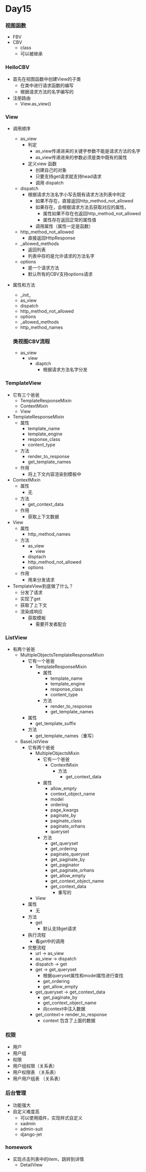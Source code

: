 # Day15



### 视图函数

- FBV
- CBV
  - class
  - 可以被继承



### HelloCBV

- 首先在视图函数中创建View的子类
  - 在类中进行请求函数的编写
  - 根据请求方法的名字编写的
- 注册路由
  - View.as_view()



### View

- 调用顺序
  - as_view
    - 判定
      - as_view传递进来的关键字参数不能是请求方法的名字
      - as_view传递进来的参数必须是类中既有的属性
    - 定义view 函数
      - 创建自己的对象
      - 只要支持get请求就支持head请求
      - 调用 dispatch
  - dispatch
    - 根据请求方法名字小写去既有请求方法列表中判定
      - 如果不存在，直接返回http_method_not_allowed
      - 如果存在，会根据请求方法去获取对应的属性，
        - 属性如果不存在也返回http_method_not_allowed
        - 属性存在返回正常的属性值
      - 调用属性（属性一定是函数）
  - http_method_not_allowed
    - 直接返回HttpResponse
  - _allowed_methods
    - 返回列表
    - 列表中存的是允许请求的方法名字
  - options
    - 是一个请求方法
    - 默认所有的CBV支持options请求

- 属性和方法
  - \__init__
  - as_view
  - dispatch
  - http_method_not_allowed
  - options
  - _allowed_methods
  - http_method_names



  ### 类视图CBV流程

  - as_view
    - view
      - diaptch
        - 根据请求方法名字分发




### TemplateView

- 它有三个爸爸
  - TemplateResponseMixin
  - ContextMixin
  - View
- TemplateResponseMixin
  - 属性
    - template_name
    - template_engine
    - response_class
    - content_type
  - 方法
    - render_to_response
    - get_template_names
  - 作用
    - 将上下文内容渲染到模板中
- ContextMixin
  - 属性
    - 无
  - 方法
    - get_context_data
  - 作用
    - 获取上下文数据
- View
  - 属性
    - http_method_names
  - 方法
    - as_view
      - view
    - disptach
    - http_method_not_allowed
    - options
  - 作用
    - 用来分发请求
- TemplateView到底做了什么？
  - 分发了请求
  - 实现了get
  - 获取了上下文
  - 渲染成响应
    - 获取模板
      - 需要开发者配合





### ListView

- 有两个爸爸
  - MultipleObjectsTemplateResponseMixin
    - 它有一个爸爸
      - TemplateResponseMixin
        - 属性
          - template_name
          - template_engine
          - response_class
          - content_type
        - 方法
          - render_to_response
          - get_template_names
    - 属性
      - get_template_suffix
    - 方法
      - get_template_names（重写）
  - BaseListView
    - 它有两个爸爸
      - MultipleObjectsMixin
        - 它有一个爸爸
          - ContextMixin
            - 方法
              - get_context_data
        - 属性
          - allow_empty
          - context_object_name
          - model
          - ordering
          - page_kwargs
          - paginate_by
          - paginate_class
          - paginate_orhans
          - queryset
        - 方法
          - get_queryset
          - get_ordering
          - paginate_queryset
          - get_paginate_by
          - get_paginator
          - get_paginate_orhans
          - get_allow_empty
          - get_context_object_name
          - get_context_data
            - 重写的
      - View
    - 属性
      - 无
    - 方法
      - get
        - 默认支持get请求
    - 执行流程
      - 看get中的调用
    - 完整流程
      - url -> as_view
      - as_view -> dispatch
      - dispatch -> get
      - get -> get_queryset
        - 根据queryset属性和model属性进行查找
        - get_ordering 
        - get_allow_empty
      - get_queryset -> get_context_data
        - get_paginate_by
        - get_context_object_name
        - 向context中注入数据
      - get_context-> render_to_response
        - context 包含了上面的数据



### 权限

- 用户
- 用户组
- 权限
- 用户组权限（关系表）
- 用户权限表 （关系表）
- 用户用户组表 （关系表）





### 后台管理

- 功能强大
- 自定义难度高
  - 可以使用插件，实现样式自定义
  - xadmin
  - admin-suit
  - django-jet



### homework

- 实现点击列表中的item，跳转到详情
  - DetailView



